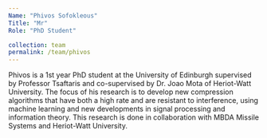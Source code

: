 ```yaml
---
Name: "Phivos Sofokleous"
Title: "Mr"
Role: "PhD Student"

collection: team
permalink: /team/phivos
---
```

Phivos is a 1st year PhD student at the University of Edinburgh supervised by
Professor Tsaftaris and co-supervised by Dr. Joao Mota of Heriot-Watt
University. The focus of his research is to develop new compression algorithms
that have both a high rate and are resistant to interference, using machine
learning and new developments in signal processing and information theory. This
research is done in collaboration with MBDA Missile Systems and Heriot-Watt
University.
